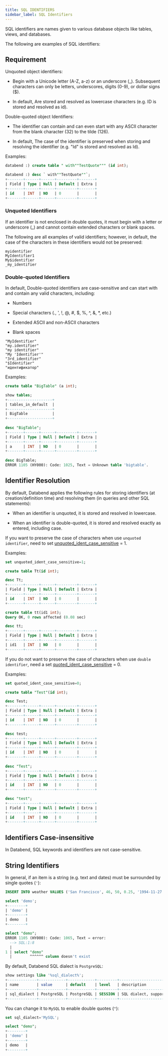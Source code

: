 ```yaml
---
title: SQL IDENTIFIERS
sidebar_label: SQL Identifiers
---
```


SQL identifiers are names given to various database objects like tables, views, and databases. 

The following are examples of SQL identifiers:

## Requirement

Unquoted object identifiers:

* Begin with a Unicode letter (A-Z, a-z) or an underscore (_). Subsequent characters can only be letters, underscores, digits (0-9), or dollar signs ($).

* In default, Are stored and resolved as lowercase characters (e.g. ID is stored and resolved as id).

Double-quoted object Identifiers:

* The identifier can contain and can even start with any ASCII character from the blank character (32) to the tilde (126).

* In default, The case of the identifier is preserved when storing and resolving the identifier (e.g. "Id" is stored and resolved as Id).

Examples:

```sql
databend :) create table " with""TestQuote""" (id int);

databend :) desc ` with""TestQuote""`;
+-------+------+------+---------+-------+
| Field | Type | Null | Default | Extra |
+-------+------+------+---------+-------+
| id    | INT  | NO   | 0       |       |
+-------+------+------+---------+-------+

```

### Unquoted Identifiers

If an identifier is not enclosed in double quotes, it must begin with a letter or underscore (_) and cannot contain extended characters or blank spaces.

The following are all examples of valid identifiers; however, in default, the case of the characters in these identifiers would not be preserved:

```
myidentifier
MyIdentifier1
My$identifier
_my_identifier
```

### Double-quoted Identifiers

In default, Double-quoted identifiers are case-sensitive and can start with and contain any valid characters, including:

* Numbers

* Special characters (., ', !, @, #, $, %, ^, &, *, etc.)

* Extended ASCII and non-ASCII characters

* Blank spaces

```
"MyIdentifier"
"my.identifier"
"my identifier"
"My 'Identifier'"
"3rd_identifier"
"$Identifier"
"идентификатор"
```

Examples:
```sql
create table "BigTable" (a int);

show tables;
+--------------------+
| tables_in_default  |
+--------------------+
| BigTable           |
+--------------------+
    
desc "BigTable";
+-------+------+------+---------+-------+
| Field | Type | Null | Default | Extra |
+-------+------+------+---------+-------+
| a     | INT  | NO   | 0       |       |
+-------+------+------+---------+-------+
    
desc BigTable;
ERROR 1105 (HY000): Code: 1025, Text = Unknown table 'bigtable'.
```

## Identifier Resolution

By default, Databend applies the following rules for storing identifiers (at creation/definition time) and resolving them (in queries and other SQL statements):

* When an identifier is unquoted, it is stored and resolved in lowercase.

* When an identifier is double-quoted, it is stored and resolved exactly as entered, including case.

If you want to preserve the case of characters when use `unquoted identifier`, need to set [unquoted_ident_case_sensitive](20-system-tables/system-settings.md) = 1.

Examples:

```sql
set unquoted_ident_case_sensitive=1;

create table Tt(id int);

desc Tt;
+-------+------+------+---------+-------+
| Field | Type | Null | Default | Extra |
+-------+------+------+---------+-------+
| id    | INT  | NO   | 0       |       |
+-------+------+------+---------+-------+

create table tt(id1 int);
Query OK, 0 rows affected (0.08 sec)

desc tt;
+-------+------+------+---------+-------+
| Field | Type | Null | Default | Extra |
+-------+------+------+---------+-------+
| id1   | INT  | NO   | 0       |       |
+-------+------+------+---------+-------+

```

If you do not want to preserve the case of characters when use `double identifier`, need a set [quoted_ident_case_sensitive](20-system-tables/system-settings.md) = 0.

Examples:

```sql
set quoted_ident_case_sensitive=0;

create table "Test"(id int);

desc Test;
+-------+------+------+---------+-------+
| Field | Type | Null | Default | Extra |
+-------+------+------+---------+-------+
| id    | INT  | NO   | 0       |       |
+-------+------+------+---------+-------+

desc test;
+-------+------+------+---------+-------+
| Field | Type | Null | Default | Extra |
+-------+------+------+---------+-------+
| id    | INT  | NO   | 0       |       |
+-------+------+------+---------+-------+
    
desc "Test";
+-------+------+------+---------+-------+
| Field | Type | Null | Default | Extra |
+-------+------+------+---------+-------+
| id    | INT  | NO   | 0       |       |
+-------+------+------+---------+-------+

desc "test";
+-------+------+------+---------+-------+
| Field | Type | Null | Default | Extra |
+-------+------+------+---------+-------+
| id    | INT  | NO   | 0       |       |
+-------+------+------+---------+-------+
```

## Identifiers Case-insensitive

In Databend, SQL keywords and identifiers are not case-sensitive.

## String Identifiers

In general, if an item is a string (e.g. text and dates) must be surrounded by single quotes (`'`):
```sql
INSERT INTO weather VALUES ('San Francisco', 46, 50, 0.25, '1994-11-27');
```

```sql
select 'demo';
+--------+
| 'demo' |
+--------+
| demo   |
+--------+

select "demo";
ERROR 1105 (HY000): Code: 1065, Text = error:
  --> SQL:1:8
  |
1 | select "demo"
  |        ^^^^^^ column doesn't exist
```

By default, Databend SQL dialect is `PostgreSQL`:
```sql
show settings like '%sql_dialect%';
+-------------+------------+------------+---------+------------------------------------------------------------------------------------+--------+
| name        | value      | default    | level   | description                                                                        | type   |
+-------------+------------+------------+---------+------------------------------------------------------------------------------------+--------+
| sql_dialect | PostgreSQL | PostgreSQL | SESSION | SQL dialect, support "PostgreSQL" "MySQL" and "Hive", default value: "PostgreSQL". | String |
+-------------+------------+------------+---------+------------------------------------------------------------------------------------+--------+
```

You can change it to `MySQL` to enable double quotes (`"`):
```sql
set sql_dialect='MySQL';

select "demo";
+--------+
| 'demo' |
+--------+
| demo   |
+--------+
```

